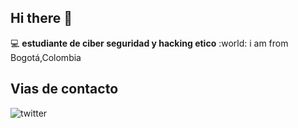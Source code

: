 ## Hi there 👋

:computer: **estudiante de ciber seguridad y hacking etico**
:world: i am from Bogotá,Colombia

## Vias de contacto

![twitter](https://img.shields.io/twitter/follow/jhohangame)
